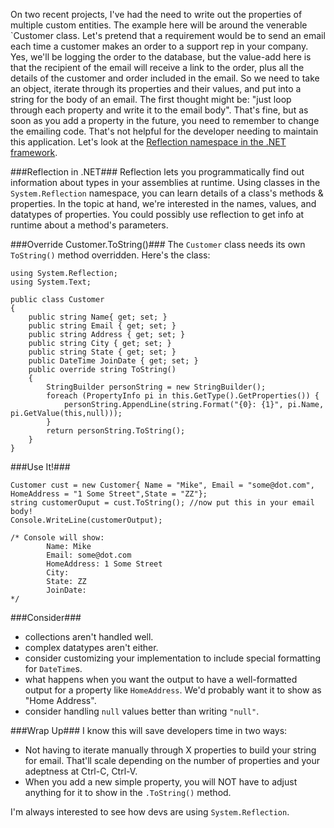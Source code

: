 <!--{Title:"Using System.Reflection to output your POCO object's property names + values", PublishedOn:"2009-08-09T00:29:40", Intro:"On two recent projects, I've had the need to write out the properties of multiple custom entities.", Tags:["c#","reflection"] }-->

On two recent projects, I've had the need to write out the properties of multiple custom entities. The example here will be around the venerable `Customer class. Let's pretend that a requirement would be to send an email each time a customer makes an order to a support rep in your company. Yes, we'll be logging the order to the database, but the value-add here is that the recipient of the email will receive a link to the order, plus all the details of the customer and order included in the email.
So we need to take an object, iterate through its properties and their values, and put into a string for the body of an email. 
The first thought might be: "just loop through each property and write it to the email body". That's fine, but as soon as you add a property in the future, you need to remember to change the emailing code. That's not helpful for the developer needing to maintain this application. Let's look at the [Reflection namespace in the .NET framework](http://msdn.microsoft.com/en-us/library/system.reflection.aspx). 

###Reflection in .NET###
Reflection lets you programmatically find out information about types in your assemblies at runtime. Using classes in the `System.Reflection` namespace, you can learn details of a class's methods &amp; properties. In the topic at hand, we're interested in the names, values, and datatypes of properties. You could possibly use reflection to get info at runtime about a method's parameters. 

###Override Customer.ToString()###
The `Customer` class needs its own `ToString()` method overridden. Here's the class: 
  
    using System.Reflection; 
    using System.Text;
    
    public class Customer
    {
        public string Name{ get; set; } 
        public string Email { get; set; }
        public string Address { get; set; } 
        public string City { get; set; } 
        public string State { get; set; } 
        public DateTime JoinDate { get; set; }
        public override string ToString() 
        {
            StringBuilder personString = new StringBuilder(); 
            foreach (PropertyInfo pi in this.GetType().GetProperties()) {        
                personString.AppendLine(string.Format("{0}: {1}", pi.Name, pi.GetValue(this,null))); 
            } 
            return personString.ToString(); 
        }
    }

###Use It!###

    Customer cust = new Customer{ Name = "Mike", Email = "some@dot.com", HomeAddress = "1 Some Street",State = "ZZ"};
    string customerOuput = cust.ToString(); //now put this in your email body!
    Console.WriteLine(customerOutput);
    
    /* Console will show:     
            Name: Mike
            Email: some@dot.com      
            HomeAddress: 1 Some Street      
            City:       
            State: ZZ      
            JoinDate:       
    */  

###Consider###

* collections aren't handled well. 
* complex datatypes aren't either.
* consider customizing your implementation to include special formatting for `DateTime`s.
* what happens when you want the output to have a well-formatted output for a property like `HomeAddress`. We'd probably want it to show as "Home Address".
* consider handling `null` values better than writing `"null"`.

###Wrap Up###
I know this will save developers time in two ways:
 
* Not having to iterate manually through X properties to build your string for email. That'll scale depending on the number of properties and your adeptness at Ctrl-C, Ctrl-V. 
* When you add a new simple property, you will NOT have to adjust anything for it to show in the `.ToString()` method.
 
I'm always interested to see how devs are using `System.Reflection`. 
